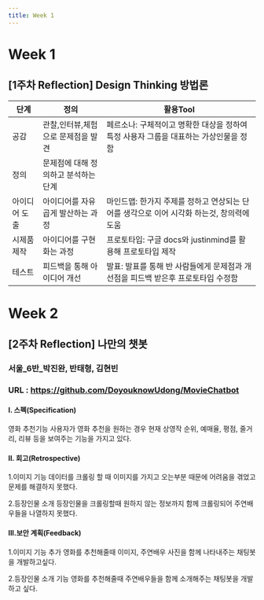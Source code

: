 ```yaml
---
title: Week 1
---
```


# Week 1

## [1주차 Reflection] Design Thinking 방법론

|단계|정의|활용Tool|
|------|--------|--------|
|공감|관찰,인터뷰,체험으로 문제점을 발견|페르소나: 구체적이고 명확한 대상을 정하여 특정 사용자 그룹을 대표하는 가상인물을 정함|
|정의|문제점에 대해 정의하고 분석하는 단계| |
|아이디어 도출|아이디어를 자유곱게 발산하는 과정|마인드맵: 한가지 주제를 정하고 연상되는 단어를 생각으로 이어 시각화 하는것, 창의력에 도움|
|시제품 제작|아이디어를 구현화는 과정|프로토타입: 구글 docs와 justinmind를 활용해 프로토타입 제작|
|테스트|피드백을 통해 아이디어 개선|발표: 발표를 통해 반 사람들에게 문제점과 개선점을 피드백 받은후 프로토타입 수정함|



# Week 2

## [2주차 Reflection] 나만의 챗봇

### 서울_6반_박진완, 반태형, 김현빈
### URL : https://github.com/DoyouknowUdong/MovieChatbot

#### I. 스펙(Specification)

영화 추천기능
사용자가 영화 추천을 원하는 경우 현재 상영작 순위, 예매율, 평점, 줄거리, 리뷰 등을 보여주는 기능을 가지고 있다.

#### II. 회고(Retrospective)

1.이미지 기능
 데이터를 크롤링 할 때 이미지를 가지고 오는부분 때문에 어려움을 겪었고 문제를 해결하지 못했다.

2.등장인물 소개
 등장인물을 크롤링할때 원하지 않는 정보까지 함께 크롤링되어 주연배우들을 나열하지 못했다.
 
#### III.보안 계획(Feedback)

1.이미지 기능 추가
영화를 추천해줄때 이미지, 주연배우 사진을 함께 나타내주는 채팅봇을 개발하고싶다.

2.등장인물 소개 기능
영화를 추천해줄때 주연배우들을 함께 소개해주는 채팅봇을 개발하고 싶다.

